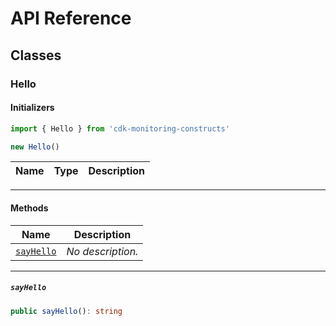 # API Reference <a name="API Reference" id="api-reference"></a>



## Classes <a name="Classes" id="Classes"></a>

### Hello <a name="Hello" id="cdk-monitoring-constructs.Hello"></a>

#### Initializers <a name="Initializers" id="cdk-monitoring-constructs.Hello.Initializer"></a>

```typescript
import { Hello } from 'cdk-monitoring-constructs'

new Hello()
```

| **Name** | **Type** | **Description** |
| --- | --- | --- |

---

#### Methods <a name="Methods" id="Methods"></a>

| **Name** | **Description** |
| --- | --- |
| <code><a href="#cdk-monitoring-constructs.Hello.sayHello">sayHello</a></code> | *No description.* |

---

##### `sayHello` <a name="sayHello" id="cdk-monitoring-constructs.Hello.sayHello"></a>

```typescript
public sayHello(): string
```





